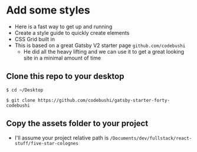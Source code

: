 # Add some styles
* Here is a fast way to get up and running
* Create a style guide to quickly create elements
* CSS Grid built in
* This is based on a great Gatsby V2 starter page `github.com/codebushi`
    - He did all the heavy lifting and we can use it to get a great looking site in a minimal amount of time

## Clone this repo to your desktop
`$ cd ~/Desktop`

`$ git clone https://github.com/codebushi/gatsby-starter-forty-codebushi`

## Copy the assets folder to your project
* I'll assume your project relative path is `/Documents/dev/fullstack/react-stuff/five-star-colognes`
